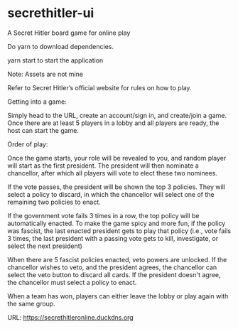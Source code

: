 # secrethitler-ui
A Secret Hitler board game for online play

Do yarn to download dependencies.

yarn start to start the application

Note: Assets are not mine

Refer to Secret Hitler’s official website for rules on how to play.

Getting into a game:

Simply head to the URL, create an account/sign in, and create/join a game. Once there are at least 5 players in a lobby and all players are ready, the host can start the game.

Order of play:

Once the game starts, your role will be revealed to you, and random player will start as the first president. The president will then nominate a chancellor, after which all players will vote to elect these two nominees. 

If the vote passes, the president will be shown the top 3 policies. They will select a policy to discard, in which the chancellor will select one of the remaining two policies to enact.

If the government vote fails 3 times in a row, the top policy will be automatically enacted. To make the game spicy and more fun, if the policy was fascist, the last enacted president gets to play that policy (i.e., vote fails 3 times, the last president with a passing vote gets to kill, investigate, or select the next president)

When there are 5 fascist policies enacted, veto powers are unlocked. If the chancellor wishes to veto, and the president agrees, the chancellor can select the veto button to discard all cards. If the president doesn't agree, the chancellor must select a policy to enact.

When a team has won, players can either leave the lobby or play again with the same group.

URL: https://secrethitleronline.duckdns.org
